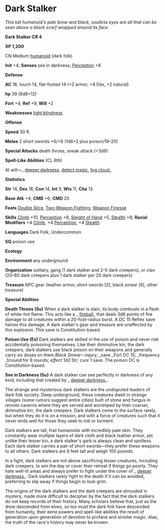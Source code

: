 # Dark Stalker

_This tall humanoid's pale brow and black, soulless eyes are all that can be seen above a black scarf wrapped around its face._

**Dark Stalker CR 4**

**XP 1,200**

CN Medium [humanoid](creatureTypes.md#_humanoid) (dark folk)

**Init** +4; **Senses** see in darkness; [Perception](../skills/perception.md#_perception) +8

**Defense**

**AC** 18, touch 14, flat-footed 14 (+2 armor, +4 Dex, +2 natural)

**hp** 39 (6d8+12)

**Fort** +4, **Ref** +9, **Will** +2

**Weaknesses** [light blindness](universalMonsterRules.md#_light-blindness)

**Offense**

**Speed** 30 ft.

**Melee** 2 short swords +6/+6 (1d6+2 plus poison/19–20)

**Special Attacks** death throes, sneak attack (+3d6)

**Spell-Like Abilities** (CL 6th)

At will—_ [deeper darkness](../spells/deeperDarkness.md#_deeper-darkness), [detect magic](../spells/detectMagic.md#_detect-magic), [fog cloud](../spells/fogCloud.md)_

**Statistics**

**Str** 14, **Dex** 18, **Con** 14, **Int** 9, **Wis** 11, **Cha** 13

**Base**  **Atk** +4; **CMB** +6; **CMD** 20

**Feats** [Double Slice](../feats.md#_double-slice), [Two-Weapon Fighting](../feats.md#_two-weapon-fighting), [Weapon Finesse](../feats.md#_weapon-finesse)

**Skills** [Climb](../skills/climb.md#_climb) +10, [Perception](../skills/perception.md#_perception) +8, [Sleight of Hand](../skills/sleightOfHand.md#_sleight-of-hand) +5, [Stealth](../skills/stealth.md#_stealth) +8; **Racial Modifiers** +4 [Climb](../skills/climb.md#_climb), +4 [Perception](../skills/perception.md#_perception), +4 [Stealth](../skills/stealth.md#_stealth)

**Languages** Dark Folk, Undercommon

**SQ** poison use

**Ecology**

**Environment** any underground

**Organization** solitary, gang (1 dark stalker and 2–5 dark creepers), or clan (20–80 dark creepers plus 1 dark stalker per 20 dark creepers)

**Treasure** NPC gear (leather armor, short swords [2], black smear [6], other treasure)

**Special Abilities**

**Death Throes (Su)** When a dark stalker is slain, its body combusts in a flash of white-hot flame. This acts like a _ [fireball](../spells/fireball.md#_fireball)_ that deals 3d6 points of fire damage to all creatures within a 20-foot-radius burst. A DC 15 Reflex save halves this damage. A dark stalker's gear and treasure are unaffected by this explosion. This save is Constitution-based.

**Poison Use (Ex)** Dark stalkers are skilled in the use of poison and never risk accidentally poisoning themselves. Like their diminutive kin, the dark creepers, dark stalkers use black poison on their weapons and generally carry six doses on them._Black Smear_—injury; _save _Fort DC 15; _frequency _1/round for 6 rounds; _effect_ 1d2 Str; _cure_ 1 save. The poison DC is Constitution-based.

**See in Darkness (Su)** A dark stalker can see perfectly in darkness of any kind, including that created by _ [deeper darkness](../spells/deeperDarkness.md#_deeper-darkness)_.

The strange and mysterious dark stalkers are the undisputed leaders of dark folk society. Deep underground, these creatures dwell in strange villages (some rumors suggest entire cities) built of stone and fungus in remote caverns where they are served and worshiped by their coarser, diminutive kin, the dark creepers. Dark stalkers come to the surface rarely, but when they do it is on a mission, and with a force of creatures such that it never ends well for those they seek to rob or torment.

Dark stalkers are tall, frail humanoids with incredibly pale skin. They constantly wear multiple layers of dark cloth and black leather armor, yet unlike their lesser kin, a dark stalker's garb is always clean and spotless. Each dark stalker carries a pair of short swords—they prefer these weapons to all others. Dark stalkers are 6 feet tall and weigh 100 pounds.

In a fight, dark stalkers are not above sacrificing lesser creatures, including dark creepers, to win the day or cover their retreat if things go poorly. They hate well-lit areas and always prefer to fight under the cover of _ [deeper darkness](../spells/deeperDarkness.md#_deeper-darkness)_. Dark stalkers rarely fight to the death if it can be avoided, preferring to slip away if things begin to look grim.

The origins of the dark stalkers and the dark creepers are shrouded in mystery, made more difficult to decipher by the fact that the dark stalkers do not keep records of their history. Many scholars believe that, just as the drow descended from elves, so too must the dark folk have descended from humanity, their eerie powers and spell-like abilities the result of generation upon generation of devotion to profane and sinister magic. Alas, the truth of the race's history may never be known.

